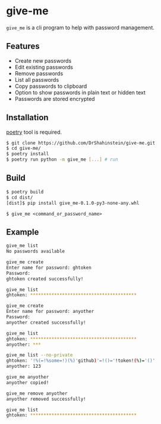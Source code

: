 # give-me

`give_me` is a cli program to help with password management.

## Features

- Create new passwords
- Edit existing passwords
- Remove passwords
- List all passwords
- Copy passwords to clipboard
- Option to show passwords in plain text or hidden text
- Passwords are stored encrypted

## Installation

[poetry](https://python-poetry.org/docs/#installing-with-pipx) tool is required.

```bash
$ git clone https://github.com/DrShahinstein/give-me.git
$ cd give-me/
$ poetry install
$ poetry run python -m give_me [...] # run
```

## Build

```bash
$ poetry build
$ cd dist/
[dist]$ pip install give_me-0.1.0-py3-none-any.whl
```

```
$ give_me <command_or_password_name>
```

## Example

```bash
give_me list
No passwords available

give_me create
Enter name for password: ghtoken
Password:
ghtoken created successfully!

give_me list
ghtoken: ****************************************

give_me create
Enter name for password: anyother
Password:
anyother created successfully!

give_me list
ghtoken: ****************************************
anyother: ***

give_me list --no-private
ghtoken: '!%(=!%some=!)(%)'github)'=!()='!token!(%)='()'
anyother: 123

give_me anyother
anyother copied!

give_me remove anyother
anyother removed successfully!

give_me list
ghtoken: ****************************************
```
